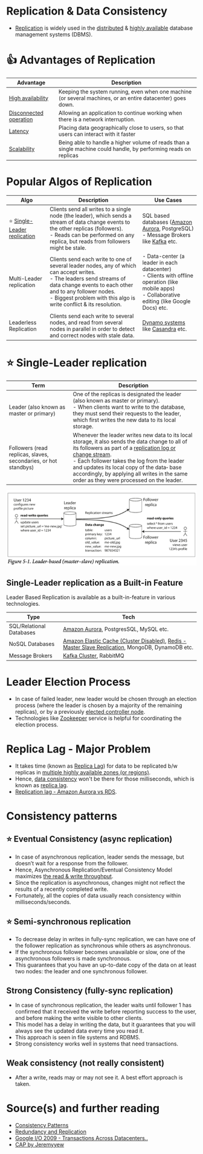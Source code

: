 # Replication & Data Consistency
- [Replication](https://www.geeksforgeeks.org/data-replication-in-dbms/) is widely used in the [distributed](../Readme.md) & [highly available](../Reliability/HighAvailability.md) database management systems (DBMS).

# :+1: Advantages of Replication

| Advantage                                                                   | Description                                                                                                       |
|-----------------------------------------------------------------------------|-------------------------------------------------------------------------------------------------------------------|
| [High availability](../Reliability/HighAvailability.md)                     | Keeping the system running, even when one machine (or several machines, or an entire datacenter) goes down.       |
| [Disconnected operation](../Reliability/FaultTolerance&DisasterRecovery.md) | Allowing an application to continue working when there is a network interruption.                                 |
| [Latency](../Scalability/LatencyThroughput.md)                              | Placing data geographically close to users, so that users can interact with it faster                             |
| [Scalability](../Scalability/Readme.md)                                     | Being able to handle a higher volume of reads than a single machine could handle, by performing reads on replicas |

# Popular Algos of Replication

| Algo                                                                | Description                                                                                                                                                                                                                                                     | Use Cases                                                                                                                                                                                                 |
|---------------------------------------------------------------------|-----------------------------------------------------------------------------------------------------------------------------------------------------------------------------------------------------------------------------------------------------------------|-----------------------------------------------------------------------------------------------------------------------------------------------------------------------------------------------------------|
| :star: [Single-Leader replication](#star-single-leader-replication) | Clients send all writes to a single node (the leader), which sends a stream of data change events to the other replicas (followers). <br/>- Reads can be performed on any replica, but reads from followers might be stale.                                     | SQL based databases ([Amazon Aurora](../../../2_AWSComponents/6_DatabaseServices/AmazonRDSAurora/Readme.md), PostgreSQL) <br/>- Message Brokers like [Kafka](../../4_MessageBrokers/Kafka/Readme.md) etc. |
| Multi-Leader replication                                            | Clients send each write to one of several leader nodes, any of which can accept writes. <br/>- The leaders send streams of data change events to each other and to any follower nodes.<br/>- Biggest problem with this algo is write conflict & its resolution. | - Data-center (a leader in each datacenter)<br/>- Clients with offline operation (like mobile apps)<br/>- Collaborative editing (like Google Docs) etc.                                                   |
| Leaderless Replication                                              | Clients send each write to several nodes, and read from several nodes in parallel in order to detect and correct nodes with stale data.                                                                                                                         | [Dynamo systems](../../3_DatabaseComponents/NoSQL-Databases/DynamoStyleDatabases.md) like [Casandra](../../3_DatabaseComponents/NoSQL-Databases/ApacheCasandra.md) etc.                                   |


# :star: Single-Leader replication

| Term                                                             | Description                                                                                                                                                                                                                                                                                                                                                                                                                                         |
|------------------------------------------------------------------|-----------------------------------------------------------------------------------------------------------------------------------------------------------------------------------------------------------------------------------------------------------------------------------------------------------------------------------------------------------------------------------------------------------------------------------------------------|
| Leader (also known as master or primary)                         | One of the replicas is designated the leader (also known as master or primary). <br/>- When clients want to write to the database, they must send their requests to the leader, which first writes the new data to its local storage.                                                                                                                                                                                                               |
| Followers (read replicas, slaves, secondaries, or hot standbys)  | Whenever the leader writes new data to its local storage, it also sends the data change to all of its followers as part of a [replication log or change stream](https://www.stitchdata.com/docs/replication/replication-methods/log-based-incremental). <br/>- Each follower takes the log from the leader and updates its local copy of the data‐ base accordingly, by applying all writes in the same order as they were processed on the leader. |

![img.png](../Reliability/assets/leader-based-replication.png)

## Single-Leader replication as a Built-in Feature

Leader Based Replication is available as a built-in-feature in various technologies.

| Type                     | Tech                                                                                                                                                                                                                                                                                     |
|--------------------------|------------------------------------------------------------------------------------------------------------------------------------------------------------------------------------------------------------------------------------------------------------------------------------------|
| SQL/Relational Databases | [Amazon Aurora](../../../2_AWSComponents/6_DatabaseServices/AmazonRDSAurora/Readme.md), PostgresSQL, MySQL etc.                                                                                                                                                                          |
| NoSQL Databases          | [Amazon Elastic Cache (Cluster Disabled)](../../../2_AWSComponents/6_DatabaseServices/AmazonElasticCache.md#redis-cluster-mode-disabled-vs-redis-cluster-mode-enabled), [Redis - Master Slave Replication](../../3_DatabaseComponents/In-Memory-Cache/Redis/RedisMasterSlaveReplication.md), MongoDB, DynamoDB etc. |
| Message Brokers          | [Kafka Cluster](../../4_MessageBrokers/Kafka/Readme.md), RabbitMQ                                                                                                                                                                                                                                |

# Leader Election Process
- In case of failed leader, new leader would be chosen through an election process (where the leader is chosen by a majority of the remaining replicas), or by a previously [elected controller node](../ControllerNode.md).
- Technologies like [Zookeeper](../../6_DevOps/ApacheZookeeper.md) service is helpful for coordinating the election process.

# Replica Lag - Major Problem  
- It takes time (known as [Replica Lag](https://cloud.google.com/sql/docs/mysql/replication/replication-lag)) for data to be replicated b/w replicas in [multiple highly available zones (or regions)](../../../2_AWSComponents/AWS-Global-Architecture-Region-AZ.md).
- Hence, [data consistency](https://en.wikipedia.org/wiki/Data_consistency) won't be there for those milliseconds, which is known as [replica lag](https://cloud.google.com/sql/docs/mysql/replication/replication-lag).
- [Replication lag - Amazon Aurora vs RDS](../../../2_AWSComponents/6_DatabaseServices/AmazonAuroraVsRDS.md).

# Consistency patterns

## :star: Eventual Consistency (async replication)
- In case of asynchronous replication, leader sends the message, but doesn’t wait for a response from the follower.
- Hence, Asynchronous Replication/Eventual Consistency Model maximizes [the read & write throughput](../Scalability/LatencyThroughput.md).
- Since the replication is asynchronous, changes might not reflect the results of a recently completed write.
- Fortunately, all the copies of data usually reach consistency within milliseconds/seconds.

## :star: Semi-synchronous replication
- To decrease delay in writes in fully-sync replication, we can have one of the follower replication as synchronous while others as asynchronous.
- If the synchronous follower becomes unavailable or slow, one of the asynchronous followers is made synchronous.
- This guarantees that you have an up-to-date copy of the data on at least two nodes: the leader and one synchronous follower.

## Strong Consistency (fully-sync replication)
- In case of synchronous replication, the leader waits until follower 1 has confirmed that it received the write before reporting success to the user, and before making the write visible to other clients.
- This model has a delay in writing the data, but it guarantees that you will always see the updated data every time you read it.
- This approach is seen in file systems and RDBMS. 
- Strong consistency works well in systems that need transactions.

## Weak consistency (not really consistent)
- After a write, reads may or may not see it. A best effort approach is taken.

# Source(s) and further reading
- [Consistency Patterns](https://github.com/donnemartin/system-design-primer#consistency-patterns)
- [Redundancy and Replication](https://github.com/jeremyyew/tech-prep-jeremy.io/blob/master/systems-design/topics/databases/redundancy-and-replication.md)
- [Google I/O 2009 - Transactions Across Datacenters..](http://snarfed.org/transactions_across_datacenters_io.html)
- [CAP by Jeremyyew](https://github.com/jeremyyew/tech-prep-jeremy.io/tree/master/systems-design/topics/consistency-availability-partition-tolerance-cap)